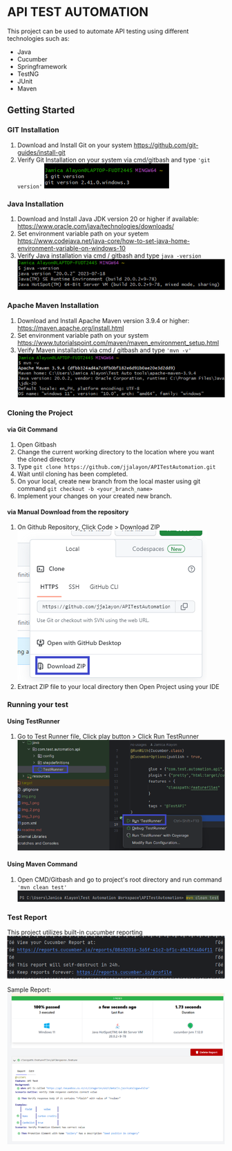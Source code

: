 # **API TEST AUTOMATION**
This project can be used to automate API testing using different technologies such as:

* Java
* Cucumber
* Springframework
* TestNG
* JUnit
* Maven

## **Getting Started**

### GIT Installation
1. Download and Install Git on your system
   https://github.com/git-guides/install-git
2. Verify Git Installation on your system via cmd/gitbash and type `'git version'`
   ![img_2.png](img_2.png)

### Java Installation
1. Download and Install Java JDK version 20 or higher if available:
   https://www.oracle.com/java/technologies/downloads/
2. Set environment variable path on your syetem
   https://www.codejava.net/java-core/how-to-set-java-home-environment-variable-on-windows-10
3. Verify Java installation via cmd / gitbash and type
   `java -version`
    ![img.png](img.png)

### Apache Maven Installation
1. Download and Install Apache Maven version 3.9.4 or higher:
   https://maven.apache.org/install.html
2. Set environment variable path on your system
   https://www.tutorialspoint.com/maven/maven_environment_setup.html
3. Verify Maven installation via cmd / gitbash and type
    `'mvn -v'`
    ![img_1.png](img_1.png)

### Cloning the Project
#### via Git Command
1. Open Gitbash
2. Change the current working directory to the location where you want the cloned directory
3. Type `git clone https://github.com/jjalayon/APITestAutomation.git`
4. Wait until cloning has been completed.
5. On your local, create new branch from the local master using git command 
`git checkout -b <your_branch_name>`
6. Implement your changes on your created new branch.

#### via Manual Download from the repository
1. On Github Repository, Click Code > Download ZIP
   ![img_3.png](img_3.png)
2. Extract ZIP file to your local directory then Open Project using your IDE

### Running your test
#### Using TestRunner
1. Go to Test Runner file, Click play button > Click Run TestRunner
![img_4.png](img_4.png)

#### Using Maven Command
1. Open CMD/Gitbash and go to project's root directory and run command `'mvn clean test'`
![img_5.png](img_5.png)

### Test Report
This project utilizes built-in cucumber reporting
![img_6.png](img_6.png)

Sample Report:
![img_7.png](img_7.png)